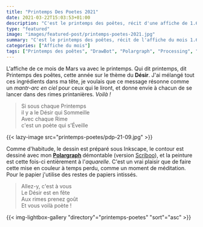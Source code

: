 ```yaml
---
title: "Printemps Des Poetes 2021"
date: 2021-03-22T15:03:53+01:00
description: "C'est le printemps des poêtes, récit d'une affiche de 1.60m x 1m à l'aquarelle"
type: "featured"
image: "images/featured-post/printemps-poetes-2021.jpg"
summary: "C'est le printemps des poêtes, récit de l'affiche du mois 1.60m x 1m entièrement à l'aquarelle"
categories: ["Affiche du mois"]
tags: ["Printemps des poêtes", "DrawBot", "Polargraph", "Processing", "Maker"]
---
```


L'affiche de ce mois de Mars va avec le printemps. Qui dit printemps, dit Printemps des poêtes, cette année
sur le thème du **Désir**. J'ai mélangé tout ces ingrédients dans ma tête, je voulais que ce message résonne comme un *mantr-arc en ciel* pour ceux qui le liront, et donne envie à chacun de se lancer dans des rimes printanières. *Voilà !*


> Si sous chaque Printemps  
> il y a le Désir qui Sommeille  
> Avec chaque Rime  
> c'est un poète qui s'Éveille

{{< lazy-image src="printemps-poetes/pdp-21-09.jpg" >}}

Comme d'habitude, le dessin est préparé sous Inkscape, le contour est dessiné avec mon **[Polargraph](http://www.polargraph.co.uk/)** démontable (version [Scriboo](https://www.reprap-france.com/article/realisez-vous-meme-un-drawbot-scriboo)), et la peinture est cette fois-ci entièrement à l'*aquarelle*. C'est un vrai plaisir que de faire cette mise en couleur à temps perdu, comme un moment de méditation. 
Pour le papier j'utilise des restes de papiers intissés. 


> Allez-y, c'est à vous  
> Le Désir est en fête  
> Aux rimes prenez goût  
> Et vous voilà poète !

{{< img-lightbox-gallery "directory"="printemps-poetes" "sort"="asc" >}}


